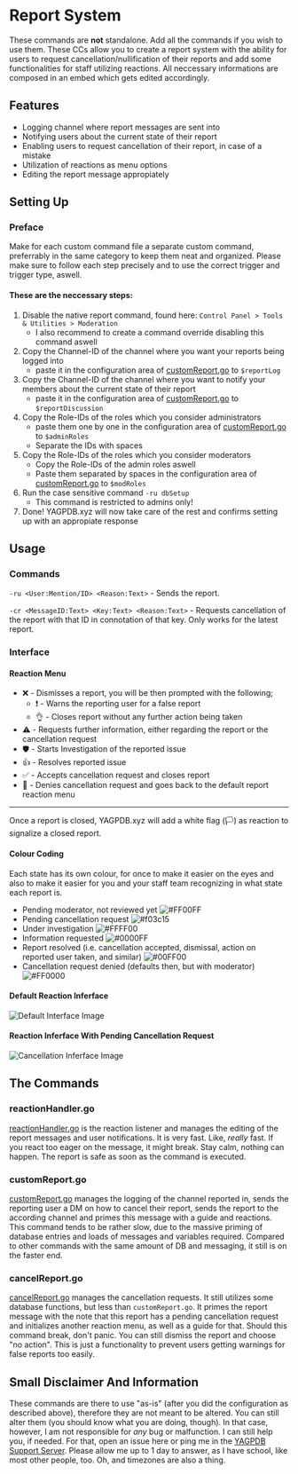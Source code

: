 # Report System
These commands are **not** standalone. Add all the commands if you wish to use them.
These CCs allow you to create a report system with the ability for users to request cancellation/nullification of their reports and add some functionalities for staff utilizing reactions.
All neccessary informations are composed in an embed which gets edited accordingly.

## Features
* Logging channel where report messages are sent into
* Notifying users about the current state of their report
* Enabling users to request cancellation of their report, in case of a mistake
* Utilization of reactions as menu options
* Editing the report message appropiately


## Setting Up

### Preface
Make for each custom command file a separate custom command, preferrably in the same category to keep them neat and organized. Please make sure to follow each step precisely and to use the correct trigger and trigger type, aswell.

#### These are the neccessary steps:
1. Disable the native report command, found here: `Control Panel > Tools & Utilities > Moderation`
    * I also recommend to create a command override disabling this command aswell
2. Copy the Channel-ID of the channel where you want your reports being logged into
    * paste it in the configuration area of [customReport.go](https://github.com/Olde7325/lagpdb-cc/blob/main/Report-System/customReport.go) to `$reportLog`
4. Copy the Channel-ID of the channel where you want to notify your members about the current state of their report
    *  paste it in the configuration area of [customReport.go](https://github.com/Olde7325/lagpdb-cc/blob/main/Report-System/customReport.go) to `$reportDiscussion`
5. Copy the Role-IDs of the roles which you consider administrators
    * paste them one by one in the configuration area of [customReport.go](https://github.com/Olde7325/lagpdb-cc/blob/main/Report-System/customReport.go) to `$adminRoles`
    * Separate the IDs with spaces
6. Copy the Role-IDs of the roles which you consider moderators
    * Copy the Role-IDs of the admin roles aswell
    * Paste them separated by spaces in the configuration area of [customReport.go](https://github.com/Olde7325/lagpdb-cc/blob/main/Report-System/customReport.go) to `$modRoles`
7. Run the case sensitive command `-ru dbSetup`
    * This command is restricted to admins only!
8. Done! YAGPDB.xyz will now take care of the rest and confirms setting up with an appropiate response

## Usage
### Commands
`-ru <User:Mention/ID> <Reason:Text>` - Sends the report. 

`-cr <MessageID:Text> <Key:Text> <Reason:Text>` - Requests cancellation of the report with that ID in connotation of that key. Only works for the latest report.

### Interface
#### Reaction Menu
* ❌ - Dismisses a report, you will be then prompted with the following;
    * ❗ - Warns the reporting user for a false report
    * 👌 - Closes report without any further action being taken
* ⚠️ - Requests further information, either regarding the report or the cancellation request
* 🛡️ - Starts Investigation of the reported issue
* 👍 - Resolves reported issue
* ✅ - Accepts cancellation request and closes report
* 🚫 - Denies cancellation request and goes back to the default report reaction menu

***
Once a report is closed, YAGPDB.xyz will add a white flag (🏳️) as reaction to signalize a closed report.

#### Colour Coding
Each state has its own colour, for once to make it easier on the eyes and also to make it easier for you and your staff team recognizing in what state each report is.
* Pending moderator, not reviewed yet ![#FF00FF](https://via.placeholder.com/15/FF00FF/000000?text=+)
* Pending cancellation request ![#f03c15](https://via.placeholder.com/15/f03c15/000000?text=+)
* Under investigation ![#FFFF00](https://via.placeholder.com/15/FFFF00/000000?text=+)
* Information requested ![#0000FF](https://via.placeholder.com/15/0000FF/000000?text=+)
* Report resolved (i.e. cancellation accepted, dismissal, action on reported user taken, and similar) ![#00FF00](https://via.placeholder.com/15/00FF00/000000?text=+)
* Cancellation request denied (defaults then, but with moderator) ![#FF0000](https://via.placeholder.com/15/FF0000/000000?text=+)

#### Default Reaction Inferface
![Default Interface Image](https://media.discordapp.net/attachments/767771719720632350/775133694264213523/unknown.png)

#### Reaction Inferface With Pending Cancellation Request
![Cancellation Inferface Image](https://media.discordapp.net/attachments/767771719720632350/775140298690134026/unknown.png)



## The Commands
### reactionHandler.go
[reactionHandler.go](https://github.com/Olde7325/lagpdb-cc/blob/main/Report-System/reactionHandler.go) is the reaction listener and manages the editing of the report messages and user notifications. It is very fast. Like, *really* fast. If you react too eager on the message, it might break. Stay calm, nothing can happen. The report is safe as soon as the command is executed.

### customReport.go
[customReport.go](https://github.com/Olde7325/lagpdb-cc/blob/main/Report-System/customReport.go) manages the logging of the channel reported in, sends the reporting user a DM on how to cancel their report, sends the report to the according channel and primes this message with a guide and reactions.
This command tends to be rather slow, due to the massive priming of database entries and loads of messages and variables required. Compared to other commands with the same amount of DB and messaging, it still is on the faster end.

### cancelReport.go
[cancelReport.go](https://github.com/Olde7325/lagpdb-cc/blob/main/Report-System/cancelReport.go) manages the cancellation requests. It still utilizes some database functions, but less than `customReport.go`. It primes the report message with the note that this report has a pending cancellation request and initializes another reaction menu, as well as a guide for that.
Should this command break, don't panic. You can still dismiss the report and choose "no action". This is just a functionality to prevent users getting warnings for false reports too easily.

## Small Disclaimer And Information
These commands are there to use "as-is" (after you did the configuration as described above), therefore they are not meant to be altered. You can still alter them (you should know what you are doing, though). In that case, however, I am not responsible for *any* bug or malfunction. I can still help you, if needed. For that, open an issue here or ping me in the [YAGPDB Support Server](https://discord.gg/5uVyq2E). Please allow me up to 1 day to answer, as I have school, like most other people, too. Oh, and timezones are also a thing.